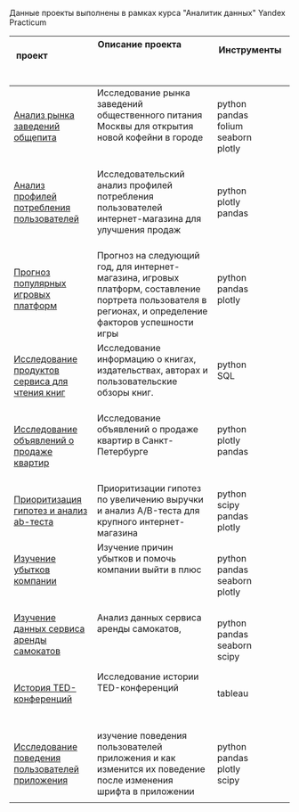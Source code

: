 Данные проекты выполнены в рамках курса "Аналитик данных" Yandex Practicum 

| проект                            | Описание проекта                                                                                                                                         | Инструменты                                   |
| ------------------------------------------------------------------------- | -------------------------------------------------------------------------------------------------------------------------------------------------------- | --------------------------------------------- |
| [Анализ рынка заведений общепита](catering_establishments_moscow)         | Исследование рынка заведений общественного питания Москвы для открытия новой кофейни в городе                                                            | python<br>pandas<br>folium<br>seaborn<br>plotly  |
| [Анализ профилей потребления пользователей](for_home_holiday_home)        | Исследовательский анализ профилей потребления пользователей интернет-магазина для улучшения продаж                                                       | python<br>plotly<br>pandas<br>                |
| [Прогноз популярных игровых платформ](games)                              | Прогноз на следующий год, для интернет-магазина, игровых платформ, составление портрета пользователя в регионах, и определение факторов успешности игры  | python<br>pandas<br>plotly<br>                |
| [Исследование продуктов сервиса для чтения книг](info_of_books)           | Исследование информацию о книгах, издательствах, авторах и пользовательские обзоры книг.                                                                 | python<br>SQL                                 |
| [Исследование объявлений о продаже квартир](price_flat_peterburg)         | Исследование объявлений о продаже квартир в Санкт-Петербурге                                                                                             | python<br>plotly<br>pandas                    |
| [Приоритизация гипотез и анализ ab-теста](prioritet_hypotesys_ab_test)    | Приоритизации гипотез по увеличению выручки и анализ A/B-теста для крупного интернет-магазина                                                            | python<br>scipy<br>pandas<br>plotly           |
| [Изучение убытков компании](procrastinate_pro_plus)                       | Изучение причин убытков и помочь компании выйти в плюс                                                                                                   | python<br>pandas<br>seaborn<br>plotly         |
| [Изучение данных сервиса аренды самокатов](samokats_go_fast)              | Анализ данных сервиса аренды самокатов,                                                                                                                  | python<br>pandas<br>seaborn<br>scipy          |
| [История TED-конференций](ted_conferens)                                  | Исследование истории TED-конференций                                                                                                                     | tableau                                       |
| [Исследование поведения пользователей приложения](users_mobile_products)  | изучение поведения пользователей приложения и как изменится их поведение после изменения шрифта в приложении                                             | python<br>pandas<br>plotly<br>scipy           |
|                                                                           |                                                                                                                                                          |                                               |
